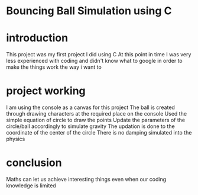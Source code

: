 # Bouncing Ball Simulation using C

# introduction
This project was my first project I did using C
At this point in time I was very less experienced with coding and didn't know what to google in order to make the things work the way i want to

# project working
I am using the console as a canvas for this project
The ball is created through drawing characters at the required place on the console
Used the simple equation of circle to draw the points
Update the parameters of the circle/ball accordingly to simulate gravity
The updation is done to the coordinate of the center of the circle
There is no damping simulated into the physics

# conclusion
Maths can let us achieve interesting things even when our coding knowledge is limited
